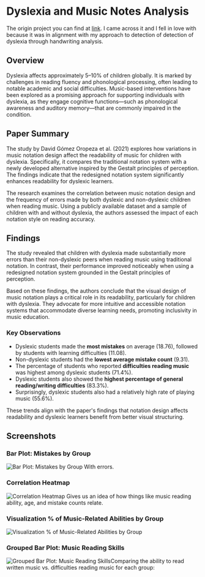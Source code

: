 # **Dyslexia and Music Notes Analysis**
The origin project you can find at [link](https://github.com/xShaimaa/Data-Analysis-Projects). I came across it and I fell in love with because it was in alignment with my approach to detection of detection of dyslexia through handwriting analysis.

## Overview
Dyslexia affects approximately 5–10% of children globally. It is marked by challenges in reading fluency and phonological processing, often leading to notable academic and social difficulties. Music-based interventions have been explored as a promising approach for supporting individuals with dyslexia, as they engage cognitive functions—such as phonological awareness and auditory memory—that are commonly impaired in the condition.

## Paper Summary
The study by David Gómez Oropeza et al. (2021) explores how variations in music notation design affect the readability of music for children with dyslexia. Specifically, it compares the traditional notation system with a newly developed alternative inspired by the Gestalt principles of perception. The findings indicate that the redesigned notation system significantly enhances readability for dyslexic learners.

The research examines the correlation between music notation design and the frequency of errors made by both dyslexic and non-dyslexic children when reading music. Using a publicly available dataset and a sample of children with and without dyslexia, the authors assessed the impact of each notation style on reading accuracy.

## Findings
The study revealed that children with dyslexia made substantially more errors than their non-dyslexic peers when reading music using traditional notation. In contrast, their performance improved noticeably when using a redesigned notation system grounded in the Gestalt principles of perception.

Based on these findings, the authors conclude that the visual design of music notation plays a critical role in its readability, particularly for children with dyslexia. They advocate for more intuitive and accessible notation systems that accommodate diverse learning needs, promoting inclusivity in music education.

### Key Observations

 - Dyslexic students made the **most mistakes** on average (18.76), followed by students with learning difficulties (11.08).
 - Non-dyslexic students had the **lowest average mistake count** (9.31).
 - The percentage of students who reported **difficulties reading music** was highest among dyslexic students (71.4%).
- Dyslexic students also showed the **highest percentage  of general reading/writing difficulties** (83.3%).
 - Surprisingly, dyslexic students also had a relatively high rate of playing music (55.6%).

 These trends align with the paper's findings that notation design affects readability and dyslexic learners benefit from better visual structuring.

## Screenshots

###  Bar Plot: Mistakes by Group
![ Bar Plot: Mistakes by Group](./assets/screenshots/visualisation_1.png) With errors.

### Correlation Heatmap
![Correlation Heatmap](./assets/screenshots/visualisation_3.png) Gives us an idea of how things like music reading ability, age, and mistake counts relate.

### Visualization % of Music-Related Abilities by Group
![Visualization % of Music-Related Abilities by Group](./assets/screenshots/visualisation_2.png)

### Grouped Bar Plot: Music Reading Skills
![Grouped Bar Plot: Music Reading Skills](./assets/screenshots/visualisation_4.png)Comparing the ability to read written music vs. difficulties reading music for each group:
